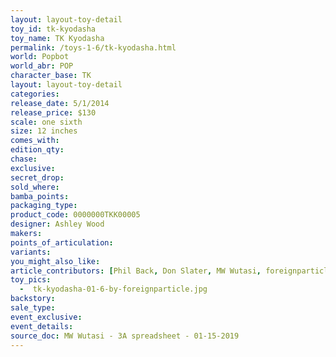 ```yaml
---
layout: layout-toy-detail 
toy_id: tk-kyodasha
toy_name: TK Kyodasha
permalink: /toys-1-6/tk-kyodasha.html
world: Popbot
world_abr: POP
character_base: TK
layout: layout-toy-detail
categories: 
release_date: 5/1/2014
release_price: $130 
scale: one sixth
size: 12 inches
comes_with: 
edition_qty: 
chase: 
exclusive: 
secret_drop: 
sold_where: 
bamba_points: 
packaging_type: 
product_code: 0000000TKK00005
designer: Ashley Wood
makers: 
points_of_articulation: 
variants: 
you_might_also_like: 
article_contributors: [Phil Back, Don Slater, MW Wutasi, foreignparticle]
toy_pics: 
  -  tk-kyodasha-01-6-by-foreignparticle.jpg
backstory: 
sale_type: 
event_exclusive: 
event_details: 
source_doc: MW Wutasi - 3A spreadsheet - 01-15-2019
---
```

